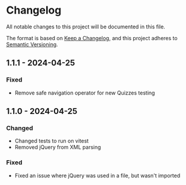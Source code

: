 # Changelog
All notable changes to this project will be documented in this file.

The format is based on [Keep a Changelog](https://keepachangelog.com/en/1.0.0/),
and this project adheres to [Semantic Versioning](https://semver.org/spec/v2.0.0.html).

## 1.1.1 - 2024-04-25

### Fixed
- Remove safe navigation operator for new Quizzes testing

## 1.1.0 - 2024-04-25

### Changed
- Changed tests to run on vitest
- Removed jQuery from XML parsing

### Fixed
- Fixed an issue where jQuery was used in a file, but wasn't imported

